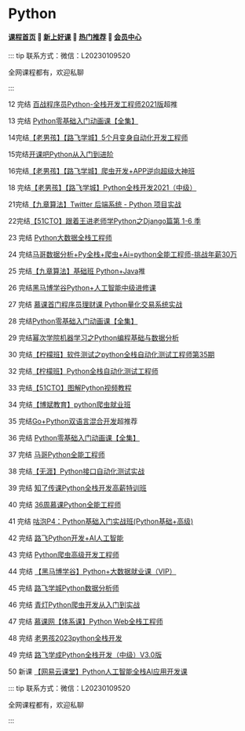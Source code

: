 # Python

#### [**课程首页**](../../README.md) 💖 [**新上好课**](./xshk.md) 💖 [**热门推荐**](./rmtj.md) 💖 [**会员中心**](./vip.md)

::: tip
联系方式：微信：L20230109520

全网课程都有，欢迎私聊

:::

12 完结 [百战程序员Python-全栈开发工程师2021版](http://www.itbaizhan.cn/course/python)超推

13 完结 [Python零基础入门动画课【全集】](https://study.163.com/course/introduction/1209570828.htm?share=1&shareId=1017665390&utm_content=courseIntro&utm_u=1017665390&utm_source=weixin)

14完结[【老男孩】【路飞学城】5个月变身自动化开发工程师](https://www.luffycity.com/light-course/automation-python)

15完结[开课吧Python从入门到进阶](https://www.kaikeba.com/course/vip/225)

16完结[【老男孩】【路飞学城】爬虫开发+APP逆向超级大神班](https://www.luffycity.com/light-course)

18 完结[【老男孩】【路飞学城】Python全栈开发2021（中级）](https://www.luffycity.com/employment-course)

21完结[【九章算法】Twitter 后端系统 - Python 项目实战](https://www.jiuzhang.com/course/89)

22完结[【51CTO】跟着王进老师学Python之Django篇第 1-6 季](https://edu.51cto.com/courselist/index.html?q=跟着王进老师学Python之Django篇)

23 完结 [Python大数据全栈工程师](https://ke.qq.com/course/398321)

24 完结[马哥数据分析+Py全栈+爬虫+Ai=python全能工程师-挑战年薪30万](https://ke.qq.com/course/251222)

25 完结[【九章算法】基础班 Python+Java](https://www.jiuzhang.com/course/84)推

26 完结[黑马博学谷Python+人工智能中级进修课](https://www.boxuegu.com/promote/outline-1492.html)

27 完结 [慕课首门程序员理财课 Python量化交易系统实战](https://coding.imooc.com/class/494.html)

28 完结[Python零基础入门动画课【全集】](https://study.163.com/course/introduction/1209570828.htm?share=1&shareId=1017665390&utm_content=courseIntro&utm_u=1017665390&utm_source=weixin)

29 完结[幂次学院机器学习之Python编程基础与数据分析](https://mici.jiqishidai.com/site/course_introduction?id=5)

30 完结[【柠檬班】软件测试之python全栈自动化测试工程师第35期](https://ke.qq.com/course/325554)

32 完结[【柠檬班】Python全栈自动化测试工程师](https://ke.qq.com/course/package/33616)

33 完结[【51CTO】图解Python视频教程](https://edu.51cto.com/topic/1559.html)

34 完结[【博斌教育】python爬虫就业班](https://ke.qq.com/course/3061920)

35 完结[Go+Python双语言混合开发](https://coding.imooc.com/class/chapter/469.html#Anchor)超推荐

36 完结 [Python零基础入门动画课【全集】](https://study.163.com/course/introduction/1209570828.htm?share=1&shareId=1017665390&utm_content=courseIntro&utm_u=1017665390&utm_source=weixin)

37 完结 [马哥Python全能工程师](https://ke.qq.com/course/251222)

38 完结[【无涯】Python接口自动化测试实战](https://study.163.com/course/introduction/1006358022.htm)

39 完结 [知了传课Python全栈开发高薪特训班](https://study.163.com/course/introduction.htm?courseId=1004504016)

40 完结 [36周慕课Python全能工程师](https://class.imooc.com/sale/python2021)

41 完结 [咕泡P4：Python基础入门实战班(Python基础+高级)](https://ke.gupaoedu.cn/course/vip/1337)

42 完结 [路飞Python开发+AI人工智能](https://www.luffycity.com/employment-course/4/chapter)

43 完结 [Python爬虫高级开发工程师](https://ke.qq.com/course/3582874?course_id=3582874#term_id=105524190)

44 完结 [【黑马博学谷】Python+大数据就业课（VIP）](https://www.boxuegu.com/class/detail-4300.html)

45 完结 [路飞学城Python数据分析师](https://www.luffycity.com/employment-course/23/detail)

46 完结 [青灯Python爬虫开发从入门到实战](https://ke.qq.com/course/405353)	

47 完结 [慕课网【体系课】Python Web全栈工程师](https://class.imooc.com/sale/pythonweb)

48 完结 [老男孩2023python全栈开发](https://www.oldboyedu.com/Public/lnh/kec/pyth/#toWhy5)

49 完结 [路飞学成Python全栈开发（中级）V3.0版](https://www.luffycity.com/employment-course/1/detail)

50 新课 [【网易云课堂】Python人工智能全栈AI应用开发课](https://study.163.com/course/introduction/1213610807.htm?courseId=1213610807&_trace_c_p_k2_=337a73eeb7f44aa5a2aeb6c15db7c538#/learn/live?lessonId=1285354982&courseId=1213610807)

::: tip
联系方式：微信：L20230109520

全网课程都有，欢迎私聊

:::